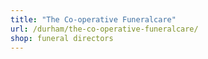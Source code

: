 ```yaml
---
title: "The Co-operative Funeralcare"
url: /durham/the-co-operative-funeralcare/
shop: funeral directors
---
```

